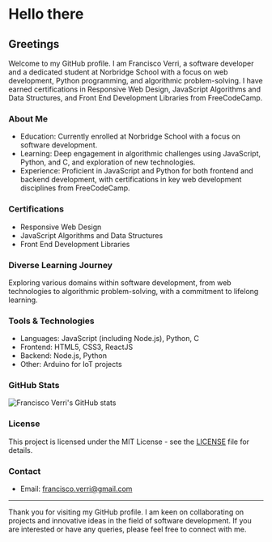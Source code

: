 # Hello there

## Greetings

Welcome to my GitHub profile. I am Francisco Verri, a software developer and a dedicated student at Norbridge School with a focus on web development, Python programming, and algorithmic problem-solving. I have earned certifications in Responsive Web Design, JavaScript Algorithms and Data Structures, and Front End Development Libraries from FreeCodeCamp.

### About Me
- Education: Currently enrolled at Norbridge School with a focus on software development.
- Learning: Deep engagement in algorithmic challenges using JavaScript, Python, and C, and exploration of new technologies.
- Experience: Proficient in JavaScript and Python for both frontend and backend development, with certifications in key web development disciplines from FreeCodeCamp.

### Certifications
- Responsive Web Design
- JavaScript Algorithms and Data Structures
- Front End Development Libraries

### Diverse Learning Journey
Exploring various domains within software development, from web technologies to algorithmic problem-solving, with a commitment to lifelong learning.

### Tools & Technologies
- Languages: JavaScript (including Node.js), Python, C
- Frontend: HTML5, CSS3, ReactJS
- Backend: Node.js, Python
- Other: Arduino for IoT projects

### GitHub Stats
![Francisco Verri's GitHub stats](https://github-readme-stats.vercel.app/api?username=fverri&show_icons=true&theme=dracula)

### License
This project is licensed under the MIT License - see the [LICENSE](LICENSE) file for details.

### Contact
- Email: francisco.verri@gmail.com

---

Thank you for visiting my GitHub profile. I am keen on collaborating on projects and innovative ideas in the field of software development. If you are interested or have any queries, please feel free to connect with me.
